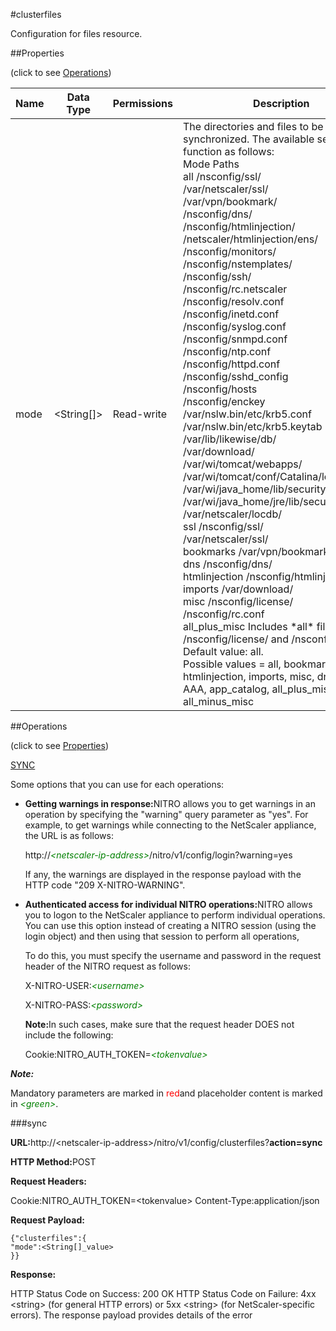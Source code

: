 #clusterfiles

Configuration for files resource.


##Properties 
<span>(click to see [Operations](#opera))</span>


<table><thead><tr><th>Name</th><th>Data Type</th><th>Permissions</th><th>Description</th></tr></thead><tbody><tr><td>mode</td><td>&lt;String[]></td><td>Read-write</td><td>The directories and files to be synchronized. The available settings function as follows:<br>Mode Paths<br>all /nsconfig/ssl/<br>/var/netscaler/ssl/<br>/var/vpn/bookmark/<br>/nsconfig/dns/<br>/nsconfig/htmlinjection/<br>/netscaler/htmlinjection/ens/<br>/nsconfig/monitors/<br>/nsconfig/nstemplates/<br>/nsconfig/ssh/<br>/nsconfig/rc.netscaler<br>/nsconfig/resolv.conf<br>/nsconfig/inetd.conf<br>/nsconfig/syslog.conf<br>/nsconfig/snmpd.conf<br>/nsconfig/ntp.conf<br>/nsconfig/httpd.conf<br>/nsconfig/sshd_config<br>/nsconfig/hosts<br>/nsconfig/enckey<br>/var/nslw.bin/etc/krb5.conf<br>/var/nslw.bin/etc/krb5.keytab<br>/var/lib/likewise/db/<br>/var/download/<br>/var/wi/tomcat/webapps/<br>/var/wi/tomcat/conf/Catalina/localhost/<br>/var/wi/java_home/lib/security/cacerts<br>/var/wi/java_home/jre/lib/security/cacerts<br>/var/netscaler/locdb/<br>ssl /nsconfig/ssl/<br>/var/netscaler/ssl/<br>bookmarks /var/vpn/bookmark/<br>dns /nsconfig/dns/<br>htmlinjection /nsconfig/htmlinjection/<br>imports /var/download/<br>misc /nsconfig/license/<br>/nsconfig/rc.conf<br>all_plus_misc Includes *all* files and /nsconfig/license/ and /nsconfig/rc.conf.<br>Default value: all.<br>Possible values = all, bookmarks, ssl, htmlinjection, imports, misc, dns, krb, AAA, app_catalog, all_plus_misc, all_minus_misc</td></tr></tbody></table>
##Operations 
<span>(click to see [Properties](#prope))</span>


[SYNC]()


Some options that you can use for each operations:
<ul><li><p><b>Getting warnings in response:</b>NITRO allows you to get warnings in an operation by specifying the "warning" query parameter as "yes". For example, to get warnings while connecting to the NetScaler appliance, the URL is as follows:</p><p>http://<span style="color:green;font-style:italic;">&lt;netscaler-ip-address&gt;</span>/nitro/v1/config/login?warning=yes</p><p>If any, the warnings are displayed in the response payload with the HTTP code "209 X-NITRO-WARNING".</p></li><li><p><b>Authenticated access for individual NITRO operations:</b>NITRO allows you to logon to the NetScaler appliance to perform individual operations. You can use this option instead of creating a NITRO session (using the login object) and then using that session to perform all operations,</p><p>To do this, you must specify the username and password in the request header of the NITRO request as follows:</p><p>X-NITRO-USER:<span style="color:green;font-style:italic;">&lt;username&gt;</span></p><p>X-NITRO-PASS:<span style="color:green;font-style:italic;">&lt;password&gt;</span></p><p><b>Note:</b>In such cases, make sure that the request header DOES not include the following:</p><p>Cookie:NITRO_AUTH_TOKEN=<span style="color:green;font-style:italic;">&lt;tokenvalue&gt;</span></p></li></ul>



***Note:*** 
Mandatory parameters are marked in <span style="color:#FF0000;">red</span>and placeholder content is marked in <span style="color:green;font-style:italic">&lt;green&gt;</span>.

###sync



<b>URL:</b>http://&lt;netscaler-ip-address&gt;/nitro/v1/config/clusterfiles?<b>action=sync</b>
<b>HTTP Method:</b>POST
<b>Request Headers:</b>

Cookie:NITRO_AUTH_TOKEN=&lt;tokenvalue&gt;Content-Type:application/json

<b>Request Payload: </b>```{"clusterfiles":{"mode":<String[]_value>}}```
<b>Response:</b>
HTTP Status Code on Success: 200 OKHTTP Status Code on Failure: 4xx &lt;string&gt; (for general HTTP errors) or 5xx &lt;string&gt; (for NetScaler-specific errors). The response payload provides details of the error


